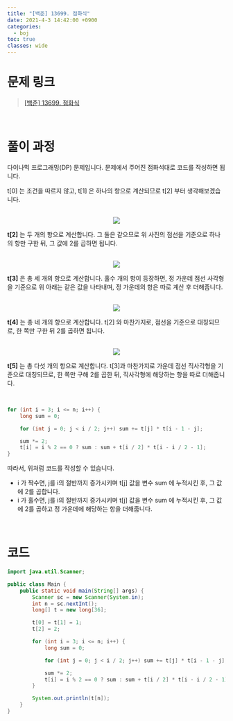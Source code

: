 ```yaml
---
title: "[백준] 13699. 점화식"
date: 2021-4-3 14:42:00 +0900
categories:
  - boj
toc: true
classes: wide
---
```


# 문제 링크

> [[백준] 13699. 점화식](https://www.acmicpc.net/problem/13699)

<br>

# 풀이 과정

다이나믹 프로그래밍(DP) 문제입니다. 문제에서 주어진 점화석대로 코드를 작성하면 됩니다.

t[0] 는 조건을 따르지 않고, t[1] 은 하나의 항으로 계산되므로 t[2] 부터 생각해보겠습니다.

<br>

<center><img src="http://dl.dropbox.com/s/0qj7hu7e5ci6wju/%EB%B0%B1%EC%A4%80-13699_%EC%A0%90%ED%99%94%EC%8B%9D-1.png"></center>

**t[2]** 는 두 개의 항으로 계산합니다. 그 둘은 같으므로 위 사진의 점선을 기준으로 하나의 항만 구한 뒤, 그 값에 2를 곱하면 됩니다.

<br>

<center><img src="http://dl.dropbox.com/s/g0345uel69qylsc/%EB%B0%B1%EC%A4%80-13699_%EC%A0%90%ED%99%94%EC%8B%9D-2.png"></center>

**t[3]** 은 총 세 개의 항으로 계산합니다. 홀수 개의 항이 등장하면, 정 가운데 점선 사각형을 기준으로 위 아래는 같은 값을 나타내며, 정 가운데의 항은 따로 계산 후 더해줍니다.

<br>

<center><img src="http://dl.dropbox.com/s/r090zsl9pd9r3l3/%EB%B0%B1%EC%A4%80-13699_%EC%A0%90%ED%99%94%EC%8B%9D-3.png"></center>

**t[4]** 는 총 네 개의 항으로 계산합니다. t[2] 와 마찬가지로, 점선을 기준으로 대칭되므로, 한 쪽만 구한 뒤 2를 곱하면 됩니다.

<br>

<center><img src="http://dl.dropbox.com/s/zmx4zdbdtmtwlg7/%EB%B0%B1%EC%A4%80-13699_%EC%A0%90%ED%99%94%EC%8B%9D-4.png"></center>

**t[5]** 는 총 다섯 개의 항으로 계산합니다. t[3]과 마찬가지로 가운데 점선 직사각형을 기준으로 대칭되므로, 한 쪽만 구해 2를 곱한 뒤, 직사각형에 해당하는 항을 따로 더해줍니다.

<br>

```java
for (int i = 3; i <= n; i++) {
    long sum = 0;

    for (int j = 0; j < i / 2; j++) sum += t[j] * t[i - 1 - j];

    sum *= 2;
    t[i] = i % 2 == 0 ? sum : sum + t[i / 2] * t[i - i / 2 - 1];
}
```

따라서, 위처럼 코드를 작성할 수 있습니다.

- i 가 짝수면, j를 i의 절반까지 증가시키며 t[j] 값을 변수 sum 에 누적시킨 후, 그 값에 2를 곱합니다.
- i 가 홀수면, j를 i의 절반까지 증가시키며 t[j] 값을 변수 sum 에 누적시킨 후, 그 값에 2를 곱하고 정 가운데에 해당하는 항을 더해줍니다.

<br>

# 코드

```java
import java.util.Scanner;

public class Main {
    public static void main(String[] args) {
        Scanner sc = new Scanner(System.in);
        int n = sc.nextInt();
        long[] t = new long[36];

        t[0] = t[1] = 1;
        t[2] = 2;

        for (int i = 3; i <= n; i++) {
            long sum = 0;

            for (int j = 0; j < i / 2; j++) sum += t[j] * t[i - 1 - j];

            sum *= 2;
            t[i] = i % 2 == 0 ? sum : sum + t[i / 2] * t[i - i / 2 - 1];
        }

        System.out.println(t[n]);
    }
}
```